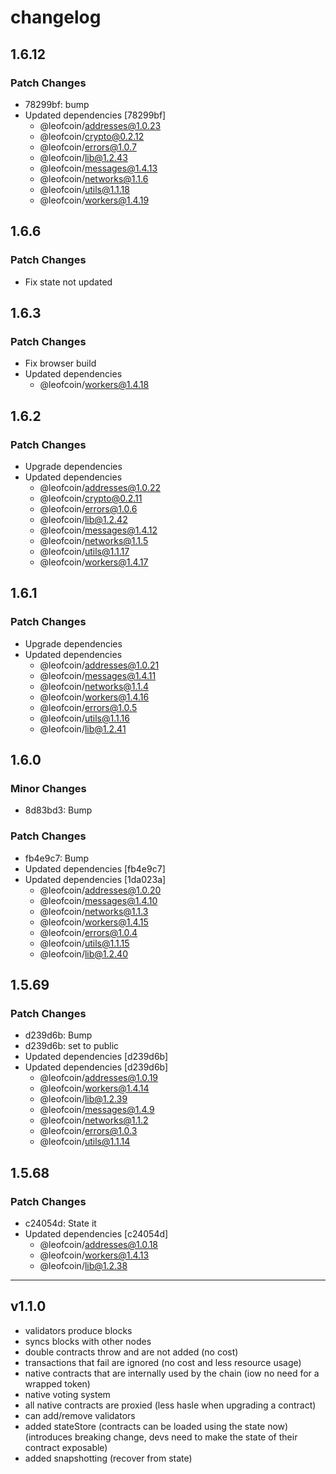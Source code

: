 # changelog

## 1.6.12

### Patch Changes

- 78299bf: bump
- Updated dependencies [78299bf]
  - @leofcoin/addresses@1.0.23
  - @leofcoin/crypto@0.2.12
  - @leofcoin/errors@1.0.7
  - @leofcoin/lib@1.2.43
  - @leofcoin/messages@1.4.13
  - @leofcoin/networks@1.1.6
  - @leofcoin/utils@1.1.18
  - @leofcoin/workers@1.4.19

## 1.6.6

### Patch Changes

- Fix state not updated

## 1.6.3

### Patch Changes

- Fix browser build
- Updated dependencies
  - @leofcoin/workers@1.4.18

## 1.6.2

### Patch Changes

- Upgrade dependencies
- Updated dependencies
  - @leofcoin/addresses@1.0.22
  - @leofcoin/crypto@0.2.11
  - @leofcoin/errors@1.0.6
  - @leofcoin/lib@1.2.42
  - @leofcoin/messages@1.4.12
  - @leofcoin/networks@1.1.5
  - @leofcoin/utils@1.1.17
  - @leofcoin/workers@1.4.17

## 1.6.1

### Patch Changes

- Upgrade dependencies
- Updated dependencies
  - @leofcoin/addresses@1.0.21
  - @leofcoin/messages@1.4.11
  - @leofcoin/networks@1.1.4
  - @leofcoin/workers@1.4.16
  - @leofcoin/errors@1.0.5
  - @leofcoin/utils@1.1.16
  - @leofcoin/lib@1.2.41

## 1.6.0

### Minor Changes

- 8d83bd3: Bump

### Patch Changes

- fb4e9c7: Bump
- Updated dependencies [fb4e9c7]
- Updated dependencies [1da023a]
  - @leofcoin/addresses@1.0.20
  - @leofcoin/messages@1.4.10
  - @leofcoin/networks@1.1.3
  - @leofcoin/workers@1.4.15
  - @leofcoin/errors@1.0.4
  - @leofcoin/utils@1.1.15
  - @leofcoin/lib@1.2.40

## 1.5.69

### Patch Changes

- d239d6b: Bump
- d239d6b: set to public
- Updated dependencies [d239d6b]
- Updated dependencies [d239d6b]
  - @leofcoin/addresses@1.0.19
  - @leofcoin/workers@1.4.14
  - @leofcoin/lib@1.2.39
  - @leofcoin/messages@1.4.9
  - @leofcoin/networks@1.1.2
  - @leofcoin/errors@1.0.3
  - @leofcoin/utils@1.1.14

## 1.5.68

### Patch Changes

- c24054d: State it
- Updated dependencies [c24054d]
  - @leofcoin/addresses@1.0.18
  - @leofcoin/workers@1.4.13
  - @leofcoin/lib@1.2.38

---

## v1.1.0

- validators produce blocks
- syncs blocks with other nodes
- double contracts throw and are not added (no cost)
- transactions that fail are ignored (no cost and less resource usage)
- native contracts that are internally used by the chain (iow no need for a wrapped token)
- native voting system
- all native contracts are proxied (less hasle when upgrading a contract)
- can add/remove validators
- added stateStore (contracts can be loaded using the state now) (introduces breaking change, devs need to make the state of their contract exposable)
- added snapshotting (recover from state)
